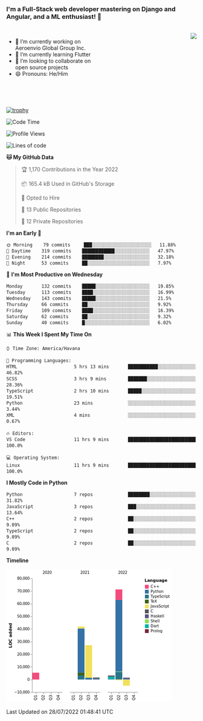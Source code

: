 ### I'm a Full-Stack web developer mastering on Django and Angular, and a ML enthusiast!  👋

<br/>

<img align="right" height="250"  src="https://media1.giphy.com/media/qgQUggAC3Pfv687qPC/giphy.gif?cid=ecf05e470ttfxgsj072btembitu1zn4ti3t3cdyg4jo5b3by&rid=giphy.gif&ct=g" />

 <div style="width:50%">
    <ul>
      <li>🔭 I’m currently working on Aeroenvio Global Group Inc.</li>
      <li>🌱 I’m currently learning Flutter</li>
      <li>👯 I’m looking to collaborate on open source projects</li>
      <li>😄 Pronouns: He/Him</li>
<!--       <li>⚡ Fun fact: I started my first professional project for a company as web dev without knowing any JS </li> -->
    </ul>
  </div>
  
<br/><br/><br/>

[![trophy](https://github-profile-trophy.vercel.app/?username=dfg-98&row=3&column=3&theme=monokai)](https://github.com/ryo-ma/github-profile-trophy)


<!--START_SECTION:waka-->
![Code Time](http://img.shields.io/badge/Code%20Time-347%20hrs%2040%20mins-blue)

![Profile Views](http://img.shields.io/badge/Profile%20Views-0-blue)

![Lines of code](https://img.shields.io/badge/From%20Hello%20World%20I%27ve%20Written-146%20Thousand%20lines%20of%20code-blue)

**🐱 My GitHub Data** 

> 🏆 1,170 Contributions in the Year 2022
 > 
> 📦 165.4 kB Used in GitHub's Storage 
 > 
> 💼 Opted to Hire
 > 
> 📜 13 Public Repositories 
 > 
> 🔑 12 Private Repositories  
 > 
**I'm an Early 🐤** 

```text
🌞 Morning    79 commits     ███░░░░░░░░░░░░░░░░░░░░░░   11.88% 
🌆 Daytime    319 commits    ████████████░░░░░░░░░░░░░   47.97% 
🌃 Evening    214 commits    ████████░░░░░░░░░░░░░░░░░   32.18% 
🌙 Night      53 commits     ██░░░░░░░░░░░░░░░░░░░░░░░   7.97%

```
📅 **I'm Most Productive on Wednesday** 

```text
Monday       132 commits    █████░░░░░░░░░░░░░░░░░░░░   19.85% 
Tuesday      113 commits    ████░░░░░░░░░░░░░░░░░░░░░   16.99% 
Wednesday    143 commits    █████░░░░░░░░░░░░░░░░░░░░   21.5% 
Thursday     66 commits     ██░░░░░░░░░░░░░░░░░░░░░░░   9.92% 
Friday       109 commits    ████░░░░░░░░░░░░░░░░░░░░░   16.39% 
Saturday     62 commits     ██░░░░░░░░░░░░░░░░░░░░░░░   9.32% 
Sunday       40 commits     █░░░░░░░░░░░░░░░░░░░░░░░░   6.02%

```


📊 **This Week I Spent My Time On** 

```text
⌚︎ Time Zone: America/Havana

💬 Programming Languages: 
HTML                     5 hrs 13 mins       ███████████░░░░░░░░░░░░░░   46.82% 
SCSS                     3 hrs 9 mins        ███████░░░░░░░░░░░░░░░░░░   28.36% 
TypeScript               2 hrs 10 mins       █████░░░░░░░░░░░░░░░░░░░░   19.51% 
Python                   23 mins             ░░░░░░░░░░░░░░░░░░░░░░░░░   3.44% 
XML                      4 mins              ░░░░░░░░░░░░░░░░░░░░░░░░░   0.67%

🔥 Editors: 
VS Code                  11 hrs 9 mins       █████████████████████████   100.0%

💻 Operating System: 
Linux                    11 hrs 9 mins       █████████████████████████   100.0%

```

**I Mostly Code in Python** 

```text
Python                   7 repos             ████████░░░░░░░░░░░░░░░░░   31.82% 
JavaScript               3 repos             ███░░░░░░░░░░░░░░░░░░░░░░   13.64% 
C++                      2 repos             ██░░░░░░░░░░░░░░░░░░░░░░░   9.09% 
TypeScript               2 repos             ██░░░░░░░░░░░░░░░░░░░░░░░   9.09% 
C                        2 repos             ██░░░░░░░░░░░░░░░░░░░░░░░   9.09%

```


**Timeline**

![Chart not found](https://raw.githubusercontent.com/dfg-98/dfg-98/main/charts/bar_graph.png) 


 Last Updated on 28/07/2022 01:48:41 UTC
<!--END_SECTION:waka-->
